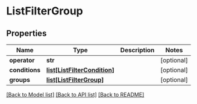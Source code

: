 # ListFilterGroup

## Properties
Name | Type | Description | Notes
------------ | ------------- | ------------- | -------------
**operator** | **str** |  | [optional] 
**conditions** | [**list[ListFilterCondition]**](ListFilterCondition.md) |  | [optional] 
**groups** | [**list[ListFilterGroup]**](ListFilterGroup.md) |  | [optional] 

[[Back to Model list]](../README.md#documentation-for-models) [[Back to API list]](../README.md#documentation-for-api-endpoints) [[Back to README]](../README.md)


